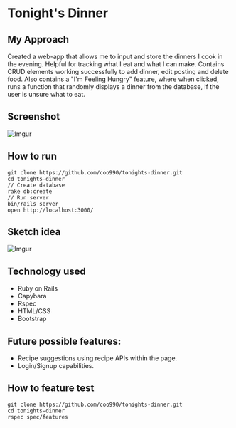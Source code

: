# Tonight's Dinner

## My Approach
Created a web-app that allows me to input and store the dinners I cook in the evening. Helpful for tracking what I eat and what I can make. Contains CRUD elements working successfully to add dinner, edit posting and delete food. Also contains a "I'm Feeling Hungry" feature, where when clicked, runs a function that randomly displays a dinner from the database, if the user is unsure what to eat.

## Screenshot

![Imgur](https://i.imgur.com/ZMbUmKa.png)

## How to run
```
git clone https://github.com/coo990/tonights-dinner.git
cd tonights-dinner
// Create database
rake db:create
// Run server
bin/rails server
open http://localhost:3000/
```

## Sketch idea
![Imgur](https://i.imgur.com/sPqEjEx.jpg)

## Technology used
- Ruby on Rails
- Capybara
- Rspec
- HTML/CSS
- Bootstrap

## Future possible features:
 - Recipe suggestions using recipe APIs within the page.
 - Login/Signup capabilities.

## How to feature test
```
git clone https://github.com/coo990/tonights-dinner.git
cd tonights-dinner
rspec spec/features
```